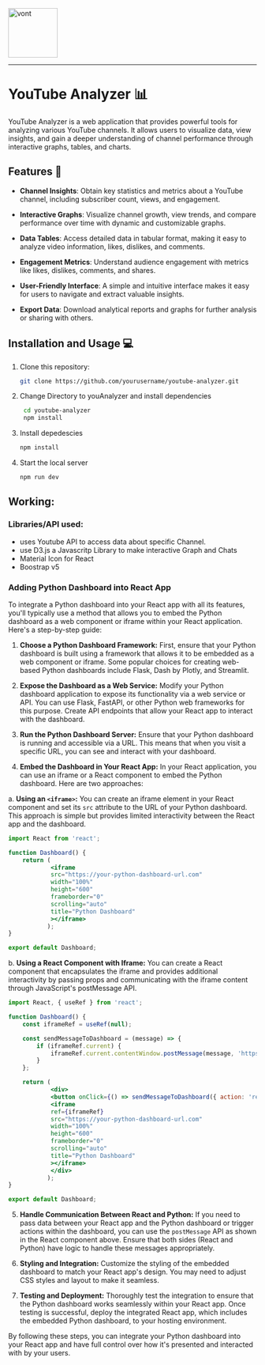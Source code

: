 <img width="100" height="100" src="https://img.icons8.com/clouds/100/vont.png" alt="vont"/>

---

# YouTube Analyzer 📊

YouTube Analyzer is a web application that provides powerful tools for analyzing various YouTube channels. It allows users to visualize data, view insights, and gain a deeper understanding of channel performance through interactive graphs, tables, and charts.



## Features 🚀

- **Channel Insights**: Obtain key statistics and metrics about a YouTube channel, including subscriber count, views, and engagement.

- **Interactive Graphs**: Visualize channel growth, view trends, and compare performance over time with dynamic and customizable graphs.

- **Data Tables**: Access detailed data in tabular format, making it easy to analyze video information, likes, dislikes, and comments.

- **Engagement Metrics**: Understand audience engagement with metrics like likes, dislikes, comments, and shares.

- **User-Friendly Interface**: A simple and intuitive interface makes it easy for users to navigate and extract valuable insights.

- **Export Data**: Download analytical reports and graphs for further analysis or sharing with others.

## Installation and Usage 💻
1. Clone this repository:
    ```bash
    git clone https://github.com/yourusername/youtube-analyzer.git
    ```
2. Change Directory to youAnalyzer and install dependencies
    ```bash
     cd youtube-analyzer
     npm install
     ```
3. Install depedescies  
    ```bash
    npm install  
    ```
     
4. Start the local server
  
    ```bash
    npm run dev  
    ```
     


## Working:
   
  ### Libraries/API used:  
  - uses Youtube API to access data about specific Channel.
  - use D3.js a Javascritp Library to make interactive Graph and Chats
  - Material Icon for React
  - Boostrap v5

### Adding Python Dashboard into React App
  To integrate a Python dashboard into your React app with all its features, you'll typically use a method that allows you to embed the Python dashboard as a web component or iframe within your React application. Here's a step-by-step guide:

  1. **Choose a Python Dashboard Framework:** 
  First, ensure that your Python dashboard is built using a framework that allows it to be embedded as a web component or iframe. Some popular choices for creating web-based Python dashboards include Flask, Dash by Plotly, and Streamlit.

  2. **Expose the Dashboard as a Web Service:**
  Modify your Python dashboard application to expose its functionality via a web service or API. You can use Flask, FastAPI, or other Python web frameworks for this purpose. Create API endpoints that allow your React app to interact with the dashboard.

  3. **Run the Python Dashboard Server:**
  Ensure that your Python dashboard is running and accessible via a URL. This means that when you visit a specific URL, you can see and interact with your dashboard.

  4. **Embed the Dashboard in Your React App:**
  In your React application, you can use an iframe or a React component to embed the Python dashboard. Here are two approaches:

  a. **Using an `<iframe>`:**
  You can create an iframe element in your React component and set its `src` attribute to the URL of your Python dashboard. This approach is simple but provides limited interactivity between the React app and the dashboard.

  ```jsx
  import React from 'react';

  function Dashboard() {
      return (
              <iframe
              src="https://your-python-dashboard-url.com"
              width="100%"
              height="600"
              frameborder="0"
              scrolling="auto"
              title="Python Dashboard"
              ></iframe>
             );
  }

export default Dashboard;
```

b. **Using a React Component with Iframe:**
You can create a React component that encapsulates the iframe and provides additional interactivity by passing props and communicating with the iframe content through JavaScript's postMessage API.

```jsx
import React, { useRef } from 'react';

function Dashboard() {
    const iframeRef = useRef(null);

    const sendMessageToDashboard = (message) => {
        if (iframeRef.current) {
            iframeRef.current.contentWindow.postMessage(message, 'https://your-python-dashboard-url.com');
        }
    };

    return (
            <div>
            <button onClick={() => sendMessageToDashboard({ action: 'refresh' })}>Refresh Dashboard</button>
            <iframe
            ref={iframeRef}
            src="https://your-python-dashboard-url.com"
            width="100%"
            height="600"
            frameborder="0"
            scrolling="auto"
            title="Python Dashboard"
            ></iframe>
            </div>
           );
}

export default Dashboard;
```

5. **Handle Communication Between React and Python:**
If you need to pass data between your React app and the Python dashboard or trigger actions within the dashboard, you can use the `postMessage` API as shown in the React component above. Ensure that both sides (React and Python) have logic to handle these messages appropriately.

6. **Styling and Integration:**
Customize the styling of the embedded dashboard to match your React app's design. You may need to adjust CSS styles and layout to make it seamless.

7. **Testing and Deployment:**
Thoroughly test the integration to ensure that the Python dashboard works seamlessly within your React app. Once testing is successful, deploy the integrated React app, which includes the embedded Python dashboard, to your hosting environment.

By following these steps, you can integrate your Python dashboard into your React app and have full control over how it's presented and interacted with by your users.
